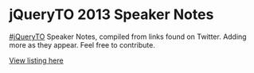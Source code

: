 # jQueryTO 2013 Speaker Notes

[#jQueryTO](https://twitter.com/search?q=%23jQueryTO&src=hash) Speaker Notes, compiled from links found on Twitter. Adding more as they appear. Feel free to contribute.

[View listing here](http://svinkle.github.com/jqueryto-2013-speaker-notes)